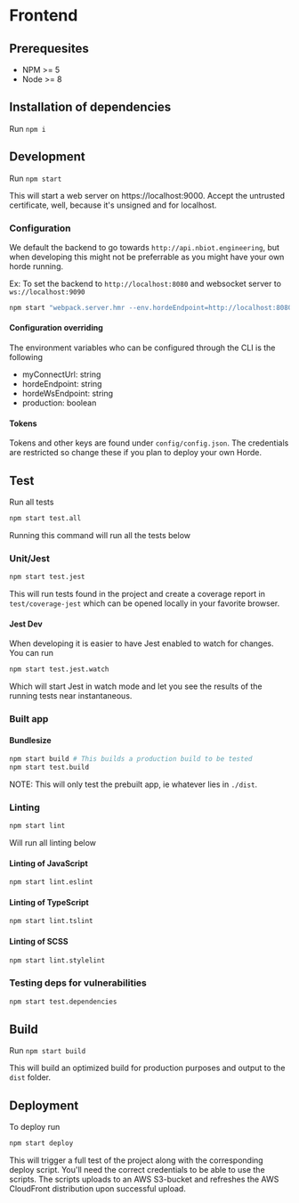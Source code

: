 # Frontend

## Prerequesites

- NPM >= 5
- Node >= 8

## Installation of dependencies

Run `npm i`

## Development

Run `npm start`

This will start a web server on https://localhost:9000. Accept the untrusted certificate, well, because it's unsigned and for localhost.

### Configuration

We default the backend to go towards `http://api.nbiot.engineering`, but when developing this might not be preferrable as you might have your own horde running.

Ex: To set the backend to `http://localhost:8080` and websocket server to `ws://localhost:9090`

```bash
npm start "webpack.server.hmr --env.hordeEndpoint=http://localhost:8080 --env.hordeWsEndpoint=ws://localhost:9090"
```

#### Configuration overriding

The environment variables who can be configured through the CLI is the following

- myConnectUrl: string
- hordeEndpoint: string
- hordeWsEndpoint: string
- production: boolean

#### Tokens

Tokens and other keys are found under `config/config.json`. The credentials are restricted so change these if you plan to deploy your own Horde.

## Test

Run all tests

```bash
npm start test.all
```

Running this command will run all the tests below

### Unit/Jest

```bash
npm start test.jest
```

This will run tests found in the project and create a coverage report in `test/coverage-jest` which can be opened locally in your favorite browser.

#### Jest Dev

When developing it is easier to have Jest enabled to watch for changes. You can run

```bash
npm start test.jest.watch
```

Which will start Jest in watch mode and let you see the results of the running tests near instantaneous.

### Built app

#### Bundlesize

```bash
npm start build # This builds a production build to be tested
npm start test.build
```

NOTE: This will only test the prebuilt app, ie whatever lies in `./dist`.

### Linting

```bash
npm start lint
```

Will run all linting below

#### Linting of JavaScript

```bash
npm start lint.eslint
```

#### Linting of TypeScript

```bash
npm start lint.tslint
```

#### Linting of SCSS

```bash
npm start lint.stylelint
```

### Testing deps for vulnerabilities

```bash
npm start test.dependencies
```

## Build

Run `npm start build`

This will build an optimized build for production purposes and output to the `dist` folder.

## Deployment

To deploy run

```bash
npm start deploy
```

This will trigger a full test of the project along with the corresponding deploy script. You'll need the correct credentials to be able to use the scripts. The scripts uploads to an AWS S3-bucket and refreshes the AWS CloudFront distribution upon successful upload.

